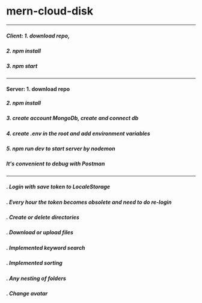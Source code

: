 # mern-cloud-disk

--------------------------------------------------
##### Client: 1. download repo, 
#####         2. npm install
#####         3. npm start 
--------------------------------------------------
#### Server: 1. download repo
#####        2. npm install
#####        3. create account MongoDb, create and connect db
#####        4. create .env in the root and add environment variables
#####        5. npm run dev to start server by nodemon
#####        It's convenient to debug with Postman

--------------------------------------------------

#####  . Login with save token to LocaleStorage
#####  . Every hour the token becomes obsolete and need to do re-login
#####  . Create or delete directories
#####  . Download or upload files 
#####  . Implemented keyword search
#####  . Implemented sorting
#####  . Any nesting of folders
#####  . Change avatar

